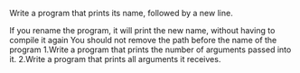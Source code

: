 Write a program that prints its name, followed by a new line.

If you rename the program, it will print the new name, without having to compile it again
You should not remove the path before the name of the program
1.Write a program that prints the number of arguments passed into it.
2.Write a program that prints all arguments it receives.

